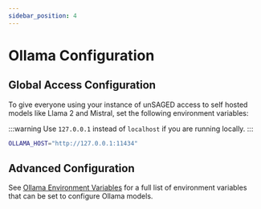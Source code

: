 ```yaml
---
sidebar_position: 4
---
```


# Ollama Configuration

## Global Access Configuration

To give everyone using your instance of unSAGED access to self hosted models like Llama 2 and Mistral, set the following environment variables:

:::warning
Use `127.0.0.1` instead of `localhost` if you are running locally.
:::

```sh title="packages/unsaged/.env.local"
OLLAMA_HOST="http://127.0.0.1:11434"
```

## Advanced Configuration

See [Ollama Environment Variables](/docs/model-providers/ollama#environment-variables) for a full list of environment variables that can be set to configure Ollama models.
